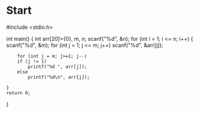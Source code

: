 # Start
#include <stdio.h>

int main()
{
	int arr[20]={0}, m, n;
	scanf("%d", &n);
	for (int i = 1; i <= n; i++)
	{
		scanf("%d", &m);
		for (int j = 1; j <= m; j++)
			scanf("%d", &arr[j]);

		for (int j = m; j>=1; j--)
		if (j != 1)
			printf("%d ", arr[j]);
		else
			printf("%d\n", arr[j]);

	}
	return 0;
}
